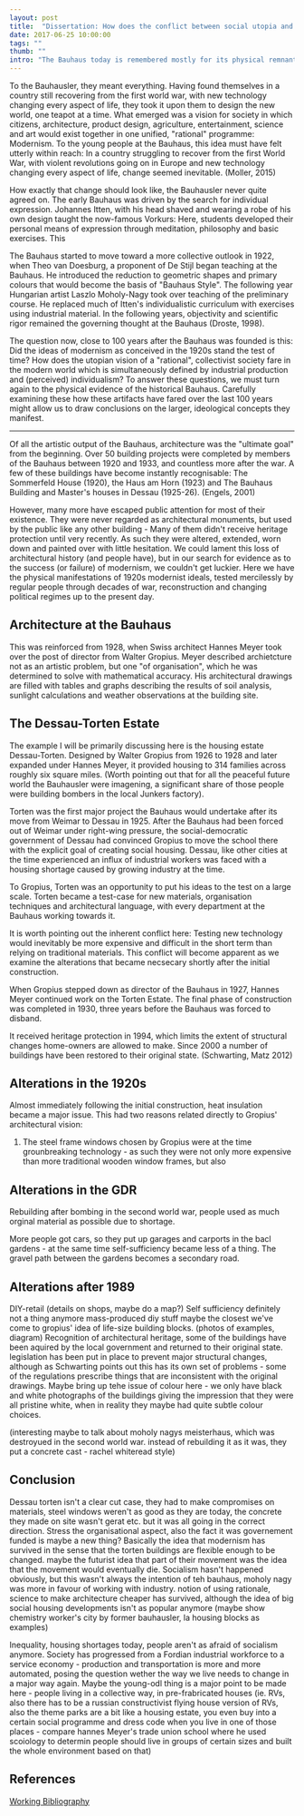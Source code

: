 ```yaml
---
layout: post
title:  "Dissertation: How does the conflict between social utopia and individualism in modernism manifest itself in everyday architecture?"
date: 2017-06-25 10:00:00
tags: ""
thumb: ""
intro: "The Bauhaus today is remembered mostly for its physical remnants: Steel tube furniture, household appliances put together from geometric shapes, asymmetrical typography, all set against the backdrop of flat-roofed, pristine white architecture. The legacy of modernism defines our built environment. The Bauhaus manifestos, set all lowercase and calling for a cultural revolution in stilted 1920s German mean little to us."
---
```


To the Bauhausler, they meant everything. Having found themselves in a country still recovering from the first world war, with new technology changing every aspect of life, they took it upon them to design the new world, one teapot at a time. What emerged was a vision for society in which citizens, architecture, product design, agriculture, entertainment, science and art would exist together in one unified, "rational" programme: Modernism. To the young people at the Bauhaus, this idea must have felt utterly within reach: In a country struggling to recover from the first World War, with violent revolutions going on in Europe and new technology changing every aspect of life, change seemed inevitable. (Moller, 2015)

How exactly that change should look like, the Bauhausler never quite agreed on. The early Bauhaus was driven by the search for individual expression. Johannes Itten, with his head shaved and wearing a robe of his own design taught the now-famous Vorkurs: Here, students developed their personal means of expression through meditation, philosophy and basic exercises. This

The Bauhaus started to move toward a more collective outlook in 1922, when Theo van Doesburg, a proponent of De Stijl began teaching at the Bauhaus. He introduced the reduction to geometric shapes and primary colours that would become the basis of "Bauhaus Style". The following year Hungarian artist Laszlo Moholy-Nagy took over teaching of the preliminary course. He replaced much of Itten's individualistic curriculum with exercises using industrial material. In the following years, objectivity and scientific rigor remained the governing thought at the Bauhaus (Droste, 1998).

The question now, close to 100 years after the Bauhaus was founded is this: Did the ideas of modernism as conceived in the 1920s stand the test of time? How does the utopian vision of a "rational", collectivist society fare in the modern world which is simultaneously defined by industrial production and (perceived) individualism? To answer these questions, we must turn again to the physical evidence of the historical Bauhaus. Carefully examining these how these artifacts have fared over the last 100 years might allow us to draw conclusions on the larger, ideological concepts they manifest.

---

Of all the artistic output of the Bauhaus, architecture was the "ultimate goal" from the beginning. Over 50 building projects were completed by members of the Bauhaus between 1920 and 1933, and countless more after the war. A few of these buildings have become instantly recognisable: The Sommerfeld House (1920), the Haus am Horn (1923) and The Bauhaus Building and Master's houses in Dessau (1925-26). (Engels, 2001)

However, many more have escaped public attention for most of their existence. They were never regarded as architectural monuments, but used by the public like any other building - Many of them didn't receive heritage protection until very recently. As such they were altered, extended, worn down and painted over with little hesitation. We could lament this loss of architectural history (and people have), but in our search for evidence as to the success (or failure) of modernism, we couldn't get luckier. Here we have the physical manifestations of 1920s modernist ideals, tested mercilessly by regular people through decades of war, reconstruction and changing political regimes up to the present day. 

## Architecture at the Bauhaus
This was reinforced from 1928, when Swiss architect Hannes Meyer took over the post of director from Walter Gropius. Meyer described archietcture not as an artistic problem, but one "of organisation", which he was determined to solve with mathematical accuracy. His architectural drawings are filled with tables and graphs describing the results of soil analysis, sunlight calculations and weather observations at the building site. 

## The Dessau-Torten Estate

The example I will be primarily discussing here is the housing estate Dessau-Torten. Designed by Walter Gropius from 1926 to 1928 and later expanded under Hannes Meyer, it provided housing to 314 families across roughly six square miles. (Worth pointing out that for all the peaceful future world the Bauhausler were imagening, a significant share of those people were building bombers in the local Junkers factory).

Torten was the first major project the Bauhaus would undertake after its move from Weimar to Dessau in 1925. After the Bauhaus had been forced out of Weimar under right-wing pressure, the social-democratic government of Dessau had convinced Gropius to move the school there with the explicit goal of creating social housing. Dessau, like other cities at the time experienced an influx of industrial workers was faced with a housing shortage caused by growing industry at the time. 

To Gropius, Torten was an opportunity to put his ideas to the test on a large scale. Torten became a test-case for new materials, organisation techniques and architectural language, with every department at the Bauhaus working towards it.

It is worth pointing out the inherent conflict here: Testing new technology would inevitably be more expensive and difficult in the short term than relying on traditional materials. This conflict will become apparent as we examine the alterations that became necsecary shortly after the initial construction.

When Gropius stepped down as director of the Bauhaus in 1927, Hannes Meyer continued work on the Torten Estate. The final phase of construction was completed in 1930, three years before the Bauhaus was forced to disband.  

It received heritage protection in 1994, which limits the extent of structural changes home-owners are allowed to make. Since 2000 a number of buildings have been restored to their original state. (Schwarting, Matz 2012)

## Alterations in the 1920s
Almost immediately following the initial construction, heat insulation became a major issue. This had two reasons related directly to Gropius' architectural vision:

1. The steel frame windows chosen by Gropius were at the time grounbreaking technology - as such they were not only more expensive than more traditional wooden window frames, but also 

## Alterations in the GDR

Rebuilding after bombing in the second world war, people used as much orginal material as possible due to shortage.

More people got cars, so they put up garages and carports in the bacl gardens - at the same time self-sufficiency became less of a thing. The gravel path between the gardens becomes a secondary road.


## Alterations after 1989
DIY-retail (details on shops, maybe do a map?)
Self sufficiency definitely not a thing anymore
mass-produced diy stuff maybe the closest we've come to gropius' idea of life-size building blocks. (photos of examples, diagram)
Recognition of architectural heritage, some of the buildings have been aquired by the local government and returned to their original state. legislation has been put in place to prevent major structural changes, although as Schwarting points out this has its own set of problems - some of the regulations prescribe things that are inconsistent with the original drawings. Maybe bring up tehe issue of colour here - we only have black and white photographs of the buildings giving the impression that they were all pristine white, when in reality they maybe had quite subtle colour choices.

(interesting maybe to talk about moholy nagys meisterhaus, which was destroyued in the second world war. instead of rebuilding it as it was, they put a concrete cast - rachel whiteread style)

## Conclusion

Dessau torten isn't a clear cut case, they had to make compromises on materials, steel windows weren't as good as they are today, the concrete they made on site wasn't gerat etc. but it was all going in the correct direction. Stress the organisational aspect, also the fact it was governement funded is maybe a new thing? Basically the idea that modernism has survived in the sense that the torten buildings are flexible enough to be changed. maybe the futurist idea that part of their movement was the idea that the movement would eventually die. Socialism hasn't happened obviously, but this wasn't always the intention of teh bauhaus, moholy nagy was more in favour of working with industry. notion of using rationale, science to make architecture cheaper has survived, although the idea of big social housing developments isn't as popular anymore (maybe show chemistry worker's city by former bauhausler, la housing blocks as examples)

Inequality, housing shortages today, people aren't as afraid of socialism anymore. Society has progressed from a Fordian industrial workforce to a service economy - production and transportation is more and more automated, posing the question wether the way we live needs to change in a major way again.  Maybe the young-odl thing is a major point to be made here - people living in a collective way, in pre-frabricated houses (ie. RVs, also there has to be  a russian constructivist flying house version of RVs, also the theme parks are a bit like a housing estate, you even buy into a certain social programme and dress code when you live in one of those places - compare hannes Meyer's trade union school where he used scoiology to determin people should live in groups of certain sizes and built the whole environment based on that)

## References

[Working Bibliography](https://docs.google.com/spreadsheets/d/e/2PACX-1vTq5ZS3tXh968wpGc0dGZl-6LfgrdHeuTvKjCh4i--em5lspsC-q3ICF7FrK3HlGEtE0Qih9OEtRkyX/pubhtml)

